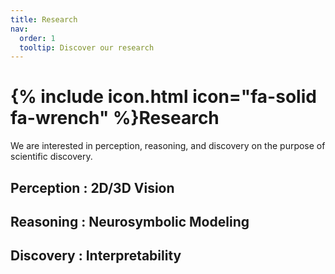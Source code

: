 ```yaml
---
title: Research
nav:
  order: 1
  tooltip: Discover our research
---
```


# {% include icon.html icon="fa-solid fa-wrench" %}Research

We are interested in perception, reasoning, and discovery on the purpose of scientific discovery.

## Perception : 2D/3D Vision


## Reasoning : Neurosymbolic Modeling


## Discovery : Interpretability
